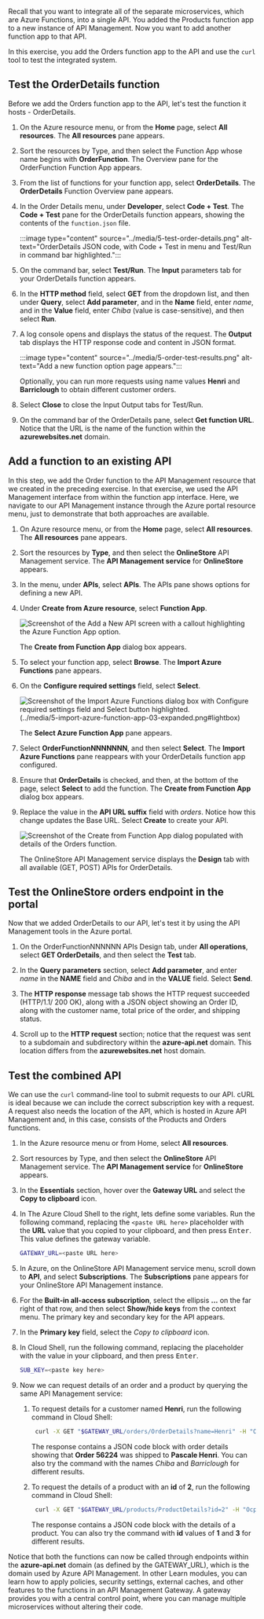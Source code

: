 Recall that you want to integrate all of the separate microservices, which are Azure Functions, into a single API. You added the Products function app to a new instance of API Management. Now you want to add another function app to that API.

In this exercise, you add the Orders function app to the API and use the `curl` tool to test the integrated system.

## Test the OrderDetails function

Before we add the Orders function app to the API, let's test the function it hosts - OrderDetails.

1. On the Azure resource menu, or from the **Home** page, select **All resources**. The **All resources** pane appears.

1. Sort the resources by Type, and then select the Function App whose name begins with **OrderFunction**. The Overview pane for the OrderFunction Function App appears.

1. From the list of functions for your function app, select **OrderDetails**. The **OrderDetails** Function Overview pane appears.

1. In the Order Details menu, under **Developer**, select **Code + Test**. The **Code + Test** pane for the OrderDetails function appears, showing the contents of the `function.json` file.

    :::image type="content" source="../media/5-test-order-details.png" alt-text="OrderDetails JSON code, with Code + Test in menu and Test/Run in command bar highlighted.":::

1. On the command bar, select **Test/Run**.  The **Input** parameters tab for your OrderDetails function appears.

1. In the **HTTP method** field, select **GET** from the dropdown list, and then under **Query**, select **Add parameter**, and in the **Name** field, enter *name*, and in the **Value** field, enter *Chiba* (value is case-sensitive), and then select **Run**.

1. A log console opens and displays the status of the request. The **Output** tab displays the HTTP response code and content in JSON format.

    :::image type="content" source="../media/5-order-test-results.png" alt-text="Add a new function option page appears.":::

    Optionally, you can run more requests using name values **Henri** and **Barriclough** to obtain different customer orders.

1. Select **Close** to close the Input Output tabs for Test/Run.

1. On the command bar of the OrderDetails pane, select **Get function URL**. Notice that the URL is the name of the function within the **azurewebsites.net** domain.

## Add a function to an existing API

In this step, we add the Order function to the API Management resource that we created in the preceding exercise. In that exercise, we used the API Management interface from within the function app interface. Here, we navigate to our API Management instance through the Azure portal resource menu, just to demonstrate that both approaches are available.

1. On Azure resource menu, or from the **Home** page, select **All resources**. The **All resources** pane appears.

1. Sort the resources by **Type**, and then select the **OnlineStore** API Management service. The **API Management service** for **OnlineStore** appears.

1. In the menu, under **APIs**, select **APIs**. The APIs pane shows options for defining a new API.

1. Under **Create from Azure resource**, select **Function App**.

    ![Screenshot of the Add a New API screen with a callout highlighting the Azure Function App option.](../media/5-import-azure-function-app.png)

    The **Create from Function App** dialog box appears.

1. To select your function app, select **Browse**. The **Import Azure Functions** pane appears.

1. On the **Configure required settings** field, select **Select**.

    ![Screenshot of the Import Azure Functions dialog box with Configure required settings field and Select button highlighted.](../media/5-import-azure-function-app-03-inline.png)(../media/5-import-azure-function-app-03-expanded.png#lightbox)

    The **Select Azure Function App** pane appears.

1. Select **OrderFunctionNNNNNNN**, and then select **Select**. The **Import Azure Functions** pane reappears with your OrderDetails function app configured.

1. Ensure that **OrderDetails** is checked, and then, at the bottom of the page, select **Select** to add the function. The **Create from Function App** dialog box appears.

1. Replace the value in the **API URL suffix** field with *orders*. Notice how this change updates the Base URL. Select **Create** to create your API.

    ![Screenshot of the Create from Function App dialog populated with details of the Orders function.](../media/5-complete-function-import.png)

    The OnlineStore API Management service displays the **Design** tab with all available (GET, POST) APIs for OrderDetails.

## Test the OnlineStore orders endpoint in the portal

Now that we added OrderDetails to our API, let's test it by using the API Management tools in the Azure portal.

1. On the OrderFunctionNNNNNN APIs Design tab, under **All operations**, select **GET OrderDetails**, and then select the **Test** tab.

1. In the **Query parameters** section, select **Add parameter**, and enter *name* in the **NAME** field and *Chiba* and in the **VALUE** field. Select **Send**.

1. The **HTTP response** message tab shows the HTTP request succeeded (HTTP/1.1/ 200 OK), along with a JSON object showing an Order ID, along with the customer name, total price of the order, and shipping status.

1. Scroll up to the **HTTP request** section; notice that the request was sent to a subdomain and subdirectory within the **azure-api.net** domain. This location differs from the **azurewebsites.net** host domain.

## Test the combined API

We can use the `curl` command-line tool to submit requests to our API. cURL is ideal because we can include the correct subscription key with a request. A request also needs the location of the API, which is hosted in Azure API Management and, in this case, consists of the Products and Orders functions.

1. In the Azure resource menu or from Home, select **All resources**.

1. Sort resources by Type, and then select the **OnlineStore** API Management service. The **API Management service** for **OnlineStore** appears.

1. In the **Essentials** section, hover over the **Gateway URL** and select the **Copy to clipboard** icon.

1. In The Azure Cloud Shell to the right, lets define some variables. Run the following command, replacing the `<paste URL here>` placeholder with the **URL** value that you copied to your clipboard, and then press <kbd>Enter</kbd>. This value defines the gateway variable.

    ```bash
    GATEWAY_URL=<paste URL here>
    ```

1. In Azure, on the OnlineStore API Management service menu, scroll down to **API**, and select **Subscriptions**. The **Subscriptions** pane appears for your OnlineStore API Management instance.

1. For the **Built-in all-access subscription**, select the ellipsis **...** on the far right of that row, and then select **Show/hide keys** from the context menu. The primary key and secondary key for the API appears.

1. In the **Primary key** field, select the *Copy to clipboard* icon.

1. In Cloud Shell, run the following command, replacing the placeholder with the value in your clipboard, and then press <kbd>Enter</kbd>.

    ```bash
    SUB_KEY=<paste key here>
    ```

1. Now we can request details of an order and a product by querying the same API Management service:

   1. To request details for a customer named **Henri**, run the following command in Cloud Shell:

      ```bash
       curl -X GET "$GATEWAY_URL/orders/OrderDetails?name=Henri" -H "Ocp-Apim-Subscription-Key:$SUB_KEY"
       ```

       The response contains a JSON code block with order details showing that **Order 56224** was shipped to **Pascale Henri**. You can also try the command with the names *Chiba* and *Barriclough* for different results.

   1. To request the details of a product with an **id** of **2**, run the following command in Cloud Shell:

      ```bash
       curl -X GET "$GATEWAY_URL/products/ProductDetails?id=2" -H "Ocp-Apim-Subscription-Key:$SUB_KEY"
       ```

       The response contains a JSON code block with the details of a product. You can also try the command with **id** values of **1** and **3** for different results.

Notice that both the functions can now be called through endpoints within the **azure-api.net** domain (as defined by the GATEWAY_URL), which is the domain used by Azure API Management. In other Learn modules, you can learn how to apply policies, security settings, external caches, and other features to the functions in an API Management Gateway. A gateway provides you with a central control point, where you can manage multiple microservices without altering their code.
